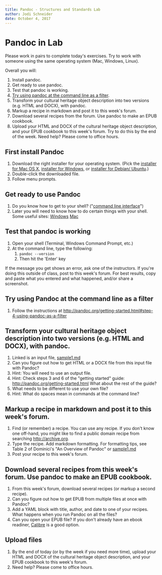 ```yaml
---
title: Pandoc - Structures and Standards Lab
author: Jodi Schneider
date: October 4, 2017
---
```


# Pandoc in Lab
Please work in pairs to complete today's exercises. Try to work with someone using the same operating system (Mac, Windows, Linux).

Overall you will:

1. Install pandoc.
2. Get ready to use pandoc. 
3. Test that pandoc is working.
4. [Try using pandoc at the command line as a filter](http://pandoc.org/getting-started.html#step-4-using-pandoc-as-a-filter).
5. Transform your cultural heritage object description into two versions (e.g. HTML and DOCX), with pandoc. 
6. Markup a recipe in markdown and post it to this week's forum.
7. Download several recipes from the forum. Use pandoc to make an EPUB cookbook.
8. Upload your HTML and DOCX of the cultural heritage object description, and your EPUB cookbook to this week's forum. Try to do this by the end of the week. Need help? Please come to office hours.

## First install Pandoc

1.  Download the right installer for your operating system. (Pick
    the [installer for Mac OS
    X](https://github.com/jgm/pandoc/releases/download/1.19.2.1/pandoc-1.19.2.1-osx.pkg), [installer
    for
    Windows](https://github.com/jgm/pandoc/releases/download/1.19.2.1/pandoc-1.19.2.1-windows.msi),
    or [installer for Debian/
    Ubuntu](https://github.com/jgm/pandoc/releases/download/1.19.2.1/pandoc-1.19.2.1-1-amd64.deb).)
2.  Double-click the downloaded file.
3.  Follow menu prompts.

## Get ready to use Pandoc

1.  Do you know how to get to your shell? ("[command line
    interface](https://www.ictlounge.com/html/operating_systems.htm)")
2. Later you will need to know how to do certain things with your shell. Some useful sites:
[Windows](https://www.lifewire.com/list-of-windows-7-command-prompt-commands-4107370)
[Mac](https://ss64.com/osx/)
    
## Test that pandoc is working

1.  Open your shell (Terminal, Windows Command Prompt, etc.)
2.  At the command line, type the following:
    1.  `pandoc --version`
    2.  Then hit the 'Enter' key

If the message you get shows an error, ask one of the instructors. If you're doing this outside of class, post to this week's forum. For best results, copy and paste what you entered and what happened, and/or share a screenshot.

## Try using Pandoc at the command line as a filter 

1. Follow the instructions at <http://pandoc.org/getting-started.html#step-4-using-pandoc-as-a-filter>

## Transform your cultural heritage object description into two versions (e.g. HTML and DOCX), with pandoc. 

1.  Linked is an input file, [sample1.md](https://raw.githubusercontent.com/LIS501/syllabi/master/labs/sample1.md)
2.  Can you figure out how to get HTML or a DOCX file from this input
    file with Pandoc?
3.  Hint: You will need to use an output file.
4.  Hint: Check steps 3 and 6 of the "getting started" guide:
    <http://pandoc.org/getting-started.html> What about the rest of the
    guide?
5.  What needs to be different to use your own file?
6.  Hint: What do spaces mean in commands at the command line?

## Markup a recipe in markdown and post it to this week's forum.

1. Find (or remember) a recipe. You can use any recipe. If you don't know one off-hand, you might like to find a public domain recipe from searching <http://archive.org>.
2. Type the recipe. Add markdown formatting. For formatting tips, see Table 2 of Dominici's "An Overview of Pandoc" or [sample1.md](https://raw.githubusercontent.com/LIS501/syllabi/master/labs/sample1.md) 
3. Post your recipe to this week's forum.

## Download several recipes from this week's forum. Use pandoc to make an EPUB cookbook.

1. From this week's forum, download several recipes (or markup a second recipe).
2. Can you figure out how to get EPUB from multiple files at once with Pandoc?
3. Add a YAML block with title, author, and date to one of your recipes. What happens when you run Pandoc on all the files?
4. Can you open your EPUB file? If you don't already have an ebook readiner, [Calibre](https://calibre-ebook.com) is a good option.

## Upload files
1. By the end of today (or by the week if you need more time), upload your HTML and DOCX of the cultural heritage object description, and your EPUB cookbook to this week's forum. 
2. Need help? Please come to office hours.
